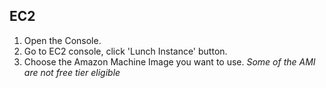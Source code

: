 ## EC2

1. Open the Console.
2. Go to EC2 console, click 'Lunch Instance' button.
3. Choose the Amazon Machine Image you want to use.
 *Some of the AMI are not free tier eligible*
